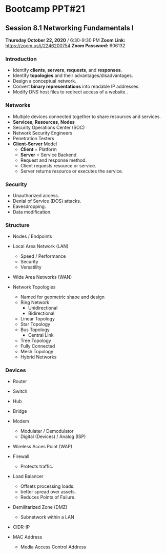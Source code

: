 

# Bootcamp PPT#21
## Session 8.1 Networking Fundamentals I
**Thursday October 22, 2020** / 6:30-9:30 PM
**Zoom Link:** https://zoom.us/j/2246200754 
**Zoom Password:** 606132

### Introduction

- Identify **clients**, **servers**, **requests**, and **responses**.
- Identify **topologies** and their advantages/disadvantages.
- Design a conceptual network.
- Convert **binary representations** into readable IP addresses.
- Modify DNS host files to redirect access of a website .

### Networks

- Multiple devices connected together to share resources and services.
- **Services**, **Resources**, **Nodes**
- Security Operations Center (SOC)
- Network Security Engineers
- Penetration Testers
- **Client-Server** Model
  - **Client** = Platform
  - **Server** = Service Backend
  - Request and response method.
  - Client requests resource or service.
  - Server returns resource or executes the service.

### Security

- Unauthorized access.
- Denial of Service (DOS) attacks.
- Eavesdropping.
- Data modification.

### Structure

- Nodes / Endpoints
- Local Area Network (LAN)
  - Speed / Performance
  - Security 
  - Versatility 

- Wide Area Networks (WAN)
- Network Topologies
  - Named for geometric shape and design
  - Ring Network
    - Unidirectional
    - Bidirectional
  - Linear Topology
  - Star Topology
  - Bus Topology 
    - Central Link
  - Tree Topology
  - Fully Connected
  - Mesh Topology
  - Hybrid Networks

### Devices

- Router
- Switch
- Hub 
- Bridge
- Modem 
  - Modulater / Demodulator
  - Digital (Devices) / Analog (ISP)
- Wireless Acces Point (WAP)
- Firewall
  - Protects traffic.
- Load Balancer
  - Offsets processing loads.
  - better spread over assets.
  - Reduces Points of Failure.
- Demilitarized Zone (DMZ)
  - Subnetwork within a LAN

- CIDR-IP
- MAC Address
  - Media Access Control Address